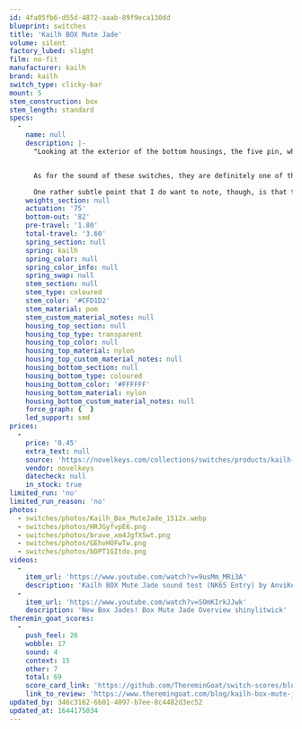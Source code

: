 ```yaml
---
id: 4fa05fb6-d55d-4872-aaab-89f9eca130dd
blueprint: switches
title: 'Kailh BOX Mute Jade'
volume: silent
factory_lubed: slight
film: no-fit
manufacturer: kailh
brand: kailh
switch_type: clicky-bar
mount: 5
stem_construction: box
stem_length: standard
specs:
  -
    name: null
    description: |-
      "Looking at the exterior of the bottom housings, the five pin, white-opaque housings have a few slight deviations from normally expected switch designs. The first, and much more subtle point which I want to note is that the stem central pole region appears to be not only significantly thicker in diameter than other MX style switches, but much more flat and shorter as well. Relative to other iterations of Box switches both new and old alike, it’s also worth noting that this region is strangely completely covered whereas some older generations had intentional holes in bottom of the central pole region. Next to this is what appears to be a thickened bottoming out pad which sits directly underneath that of the activating lever in the Box mechanism of the bottom housing. This padded region does also appear to shorten the extra stage of material around the left most PCB pin, which is traditionally similar in size to that of the right most one. The final detail worth noting here is the pair of mold markings on the bottom housings. On the left-hand side there is a single number mold marking facing inwards and on the right-hand side there is a number and letter code facing externally, assumedly used in marking molds or machines used to make the bottom housings.


      As for the sound of these switches, they are definitely one of the more unique sounds to have came from a switch that is marketed as ‘clicky’ by name and design. To a surprising degree, the muting bar mechanism actually does significantly alter the sound of these switches from a traditionally sharp, high pitched, and singular piercing noise notable of Box Jade switches to that of a much more subdued, scratchy, and flatter sound matching that of the push feel description above. Broadly speaking, these don’t sound all that much different from an average performing tactile switch with slightly underperforming factory lube, though the sound is much more ‘distilled’ and clear here given that the mechanism making the sound is open to the outside of the switch rather than being fully internally located like in a tactile bump of a traditional, MX style switch. While I have previously described aggressively long-pole switches like Moyu Blacks as “tactiles for clicky fans”, the Box Mute Jades sound like clicky switches for tactile fans.

      One rather subtle point that I do want to note, though, is that there is a pretty noticeable spread in sound of these switches across the batch that I received from Novelkeys. While the vast majority have a sound in the significantly dulled range that I described above in the previous paragraph, approximately 20-30% of the switches in my batch actually had a bit sharper of a sound to them even through the dampening. These switches with issues, though, interestingly sounded much more reminiscent of that of actual Box Jade switches, carrying slightly sharper and higher pitched tones. With even these slightly sharper variants having their own range in sharpness as well, it does point to perhaps some systemic manufacturing issues leading to a pretty wide degree of variability in the Mute Box Jade switches. As funny as it may be, though, to some degree I actually personally prefer these minority ‘variant’ switches a bit more as they sound much more like what I would think of as a “muted Jade” switch than what appears to be the actual intended product." - [Theremingoat](https://www.theremingoat.com/blog/kailh-box-mute-jade-switch-review)
    weights_section: null
    actuation: '75'
    bottom-out: '82'
    pre-travel: '1.80'
    total-travel: '3.60'
    spring_section: null
    spring: kailh
    spring_color: null
    spring_color_info: null
    spring_swap: null
    stem_section: null
    stem_type: coloured
    stem_color: '#CFD1D2'
    stem_material: pom
    stem_custom_material_notes: null
    housing_top_section: null
    housing_top_type: transparent
    housing_top_color: null
    housing_top_material: nylon
    housing_top_custom_material_notes: null
    housing_bottom_section: null
    housing_bottom_type: coloured
    housing_bottom_color: '#FFFFFF'
    housing_bottom_material: nylon
    housing_bottom_custom_material_notes: null
    force_graph: {  }
    led_support: smd
prices:
  -
    price: '0.45'
    extra_text: null
    source: 'https://novelkeys.com/collections/switches/products/kailh-box-switches?variant=41869263372455'
    vendor: novelkeys
    datecheck: null
    in_stock: true
limited_run: 'no'
limited_run_reason: 'no'
photos:
  - switches/photos/Kailh_Box_MuteJade_1512x.webp
  - switches/photos/HRJGyfvpE6.png
  - switches/photos/brave_xm4JgfXSwt.png
  - switches/photos/GEhvHOFwTw.png
  - switches/photos/bDPT1GItdo.png
videos:
  -
    item_url: 'https://www.youtube.com/watch?v=9usMm_MRi3A'
    description: 'Kailh BOX Mute Jade sound test (NK65 Entry) by AnviKeys'
  -
    item_url: 'https://www.youtube.com/watch?v=SOmKIrkJJwk'
    description: 'New Box Jades! Box Mute Jade Overview shinylitwick'
theremin_goat_scores:
  -
    push_feel: 26
    wobble: 17
    sound: 4
    context: 15
    other: 7
    total: 69
    score_card_link: 'https://github.com/ThereminGoat/switch-scores/blob/master/Kailh%20Box%20Mute%20Jade.pdf'
    link_to_review: 'https://www.theremingoat.com/blog/kailh-box-mute-jade-switch-review'
updated_by: 346c3162-6b01-4097-b7ee-8c4482d3ec52
updated_at: 1644175034
---
```

